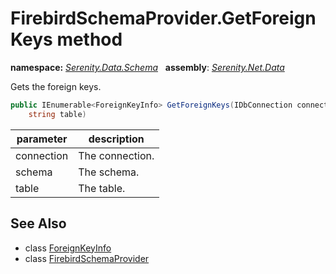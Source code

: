 # FirebirdSchemaProvider.GetForeignKeys method
**namespace:** *[Serenity.Data.Schema](../../README.md#serenity.data.schema-namespace)*   **assembly**: *[Serenity.Net.Data](../../README.md)*

Gets the foreign keys.

```csharp
public IEnumerable<ForeignKeyInfo> GetForeignKeys(IDbConnection connection, string schema, 
    string table)
```

| parameter | description |
| --- | --- |
| connection | The connection. |
| schema | The schema. |
| table | The table. |

## See Also

* class [ForeignKeyInfo](../ForeignKeyInfo.md)
* class [FirebirdSchemaProvider](../FirebirdSchemaProvider.md)